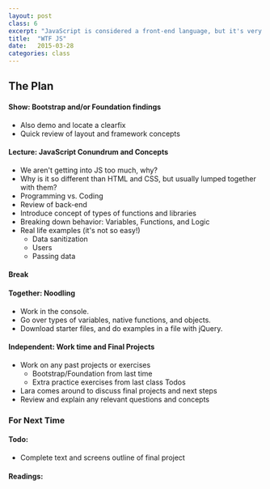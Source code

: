 ```yaml
---
layout: post
class: 6
excerpt: "JavaScript is considered a front-end language, but it's very different than HTML and CSS. IMHO, needs to be in it's own category - let's investigate."
title:  "WTF JS"
date:   2015-03-28
categories: class
---
```


## The Plan

#### <span class="post-title-pre">Show:</span> Bootstrap and/or Foundation findings

* Also demo and locate a clearfix
* Quick review of layout and framework concepts

#### <span class="post-title-pre">Lecture:</span> JavaScript Conundrum and Concepts

* We aren't getting into JS too much, why?
* Why is it so different than HTML and CSS, but usually lumped together with them?
* Programming vs. Coding
* Review of back-end
* Introduce concept of types of functions and libraries
* Breaking down behavior: Variables, Functions, and Logic
* Real life examples (it's not so easy!)
	* Data sanitization
	* Users
	* Passing data

#### Break

#### <span class="post-title-pre">Together:</span> Noodling

* Work in the console. 
* Go over types of variables, native functions, and objects.
* Download starter files, and do examples in a file with jQuery.

#### <span class="post-title-pre">Independent:</span> Work time and Final Projects

* Work on any past projects or exercises 
	* Bootstrap/Foundation from last time 
	* Extra practice exercises from last class Todos
* Lara comes around to discuss final projects and next steps
* Review and explain any relevant questions and concepts


<div class="notice post-todos" markdown="1">

### For Next Time

#### Todo:

* Complete text and screens outline of final project

#### Readings:



</div>
